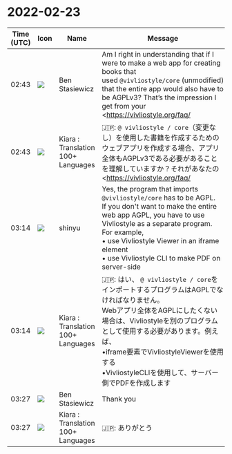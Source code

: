 # 2022-02-23

|Time (UTC)|Icon|Name|Message|
|---|---|---|---|
|02:43|![](https://avatars.slack-edge.com/2022-02-16/3119926980292_20a7da266bf7b57bc1fb_72.png)|Ben Stasiewicz|Am I right in understanding that if I were to make a web app for creating books that used `@vivliostyle/core` (unmodified) that the entire app would also have to be AGPLv3? That’s the impression I get from your <https://vivliostyle.org/faq/|FAQ>.|
|02:43|![](https://avatars.slack-edge.com/2021-08-02/2324149410423_2aa7423c4133ecb9f168_72.png)|Kiara : Translation 100+ Languages|🇯🇵: `@ vivliostyle / core`（変更なし）を使用した書籍を作成するためのウェブアプリを作成する場合、アプリ全体もAGPLv3である必要があることを理解していますか？それがあなたの<https://vivliostyle.org/faq/|FAQ>から得た印象です。|
|03:14|![](https://avatars.slack-edge.com/2018-04-27/354445776386_e258f5ed5ba887b08668_72.jpg)|shinyu|Yes, the program that imports `@vivliostyle/core` has to be AGPL.<br>If you don't want to make the entire web app AGPL, you have to use Vivliostyle as a separate program. For example,<br>• use Vivliostyle Viewer in an iframe element<br>• use Vivliostyle CLI to make PDF on server-side|
|03:14|![](https://avatars.slack-edge.com/2021-08-02/2324149410423_2aa7423c4133ecb9f168_72.png)|Kiara : Translation 100+ Languages|🇯🇵: はい、 `@ vivliostyle / core`をインポートするプログラムはAGPLでなければなりません。<br>Webアプリ全体をAGPLにしたくない場合は、Vivliostyleを別のプログラムとして使用する必要があります。例えば、<br>•iframe要素でVivliostyleViewerを使用する<br>•VivliostyleCLIを使用して、サーバー側でPDFを作成します|
|03:27|![](https://avatars.slack-edge.com/2022-02-16/3119926980292_20a7da266bf7b57bc1fb_72.png)|Ben Stasiewicz|Thank you|
|03:27|![](https://avatars.slack-edge.com/2021-08-02/2324149410423_2aa7423c4133ecb9f168_72.png)|Kiara : Translation 100+ Languages|🇯🇵: ありがとう|
